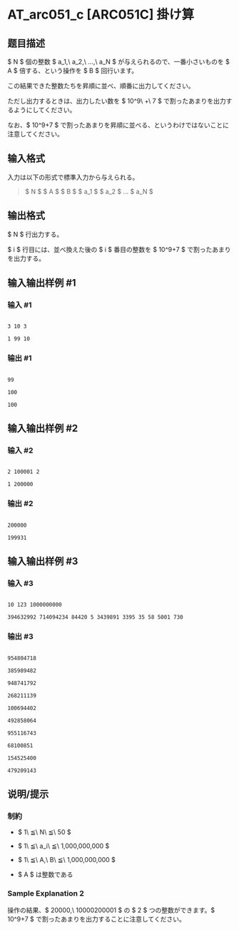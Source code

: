 # AT_arc051_c [ARC051C] 掛け算

## 题目描述

[problemUrl]: https://atcoder.jp/contests/arc051/tasks/arc051_c

$ N $ 個の整数 $ a_1,\ a_2,\ ...,\ a_N $ が与えられるので、一番小さいものを $ A $ 倍する、という操作を $ B $ 回行います。

この結果できた整数たちを昇順に並べ、順番に出力してください。

ただし出力するときは、出力したい数を $ 10^9\ +\ 7 $ で割ったあまりを出力するようにしてください。

なお、$ 10^9+7 $ で割ったあまりを昇順に並べる、というわけではないことに注意してください。

## 输入格式

入力は以下の形式で標準入力から与えられる。

> $ N $ $ A $ $ B $ $ a_1 $ $ a_2 $ ... $ a_N $

## 输出格式

$ N $ 行出力する。

$ i $ 行目には、並べ換えた後の $ i $ 番目の整数を $ 10^9+7 $ で割ったあまりを出力する。

## 输入输出样例 #1

### 输入 #1

```
3 10 3
1 99 10
```

### 输出 #1

```
99
100
100
```

## 输入输出样例 #2

### 输入 #2

```
2 100001 2
1 200000
```

### 输出 #2

```
200000
199931
```

## 输入输出样例 #3

### 输入 #3

```
10 123 1000000000
394632992 714094234 84420 5 3439891 3395 35 58 5001 730
```

### 输出 #3

```
954804718
385989482
948741792
268211139
100694402
492858064
955116743
68100851
154525400
479209143
```

## 说明/提示

### 制約

- $ 1\ ≦\ N\ ≦\ 50 $
- $ 1\ ≦\ a_i\ ≦\ 1,000,000,000 $
- $ 1\ ≦\ A,\ B\ ≦\ 1,000,000,000 $
- $ A $ は整数である

### Sample Explanation 2

操作の結果、$ 20000,\ 10000200001 $ の $ 2 $ つの整数ができます。$ 10^9+7 $ で割ったあまりを出力することに注意してください。